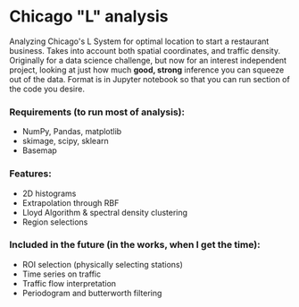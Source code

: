 # Chicago "L" analysis
Analyzing Chicago's L System for optimal location to start a restaurant business. Takes into account both spatial coordinates, and traffic density. Originally for a data science challenge, but now for an interest independent project, looking at just how much **good, strong** inference you can squeeze out of the data. Format is in Jupyter notebook so that you can run section of the code you desire. 

### Requirements (to run most of analysis):
+ NumPy, Pandas, matplotlib
+ skimage, scipy, sklearn
+ Basemap

### Features:
+ 2D histograms
+ Extrapolation through RBF
+ Lloyd Algorithm & spectral density clustering
+ Region selections

### Included in the future (in the works, when I get the time):
+ ROI selection (physically selecting stations)
+ Time series on traffic
+ Traffic flow interpretation
+ Periodogram and butterworth filtering

